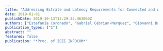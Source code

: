 ```yaml
---
title: "Addressing Bitrate and Latency Requirements for Connected and Autonomous Vehicles"
date: 2019-01-01
publishDate: 2019-10-13T13:29:32.463060Z
authors: ["Estefania Coronado", "Gabriel Cebrian-Marquez", "Giovanni Baggio", "Roberto Riggio"]
publication_types: ["1"]
abstract: ""
featured: false
publication: "*Proc. of IEEE INFOCOM*"
---
```


